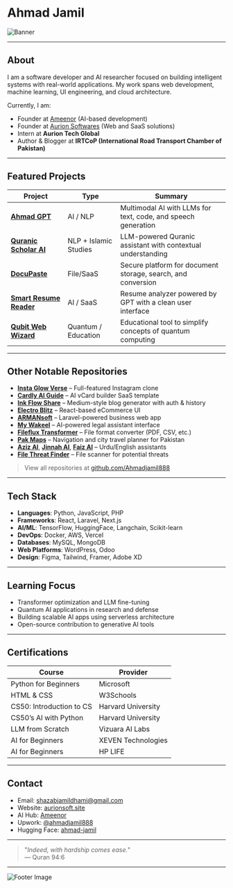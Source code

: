 # Ahmad Jamil

![Banner](https://images.unsplash.com/photo-1605379399642-870262d3d051?w=1200&auto=format&fit=crop&q=80&ixlib=rb-4.1.0&ixid=M3wxMjA3fDB8MHxzZWFyY2h8NHx8ZGV2ZWxvcGVyfGVufDB8fDB8fHww)

---

## About

I am a software developer and AI researcher focused on building intelligent systems with real-world applications. My work spans web development, machine learning, UI engineering, and cloud architecture.

Currently, I am:
- Founder at [Ameenor](https://ameenor.odoo.com) (AI-based development)
- Founder at [Aurion Softwares](https://aurionsoft.site/) (Web and SaaS solutions)
- Intern at **Aurion Tech Global**
- Author & Blogger at **IRTCoP (International Road Transport Chamber of Pakistan)**

---

## Featured Projects

| Project | Type | Summary |
|--------|------|---------|
| [**Ahmad GPT**](https://github.com/Ahmadjamil888/AhmadGPT) | AI / NLP | Multimodal AI with LLMs for text, code, and speech generation |
| [**Quranic Scholar AI**](https://github.com/Ahmadjamil888/quranic-scholar-ai) | NLP + Islamic Studies | LLM-powered Quranic assistant with contextual understanding |
| [**DocuPaste**](https://github.com/Ahmadjamil888/docupaste) | File/SaaS | Secure platform for document storage, search, and conversion |
| [**Smart Resume Reader**](https://github.com/Ahmadjamil888/smart-resume-reader) | AI / SaaS | Resume analyzer powered by GPT with a clean user interface |
| [**Qubit Web Wizard**](https://github.com/Ahmadjamil888/qubit-web-wizard) | Quantum / Education | Educational tool to simplify concepts of quantum computing |

---

## Other Notable Repositories

- [**Insta Glow Verse**](https://github.com/Ahmadjamil888/insta-glow-verse) – Full-featured Instagram clone  
- [**Cardly AI Guide**](https://github.com/Ahmadjamil888/cardly-ai-guide) – AI vCard builder SaaS template  
- [**Ink Flow Share**](https://github.com/Ahmadjamil888/ink-flow-share) – Medium-style blog generator with auth & history  
- [**Electro Blitz**](https://github.com/Ahmadjamil888/electro-blitz) – React-based eCommerce UI  
- [**ARMANsoft**](https://github.com/Ahmadjamil888/ARMANsoft) – Laravel-powered business web app  
- [**My Wakeel**](https://github.com/Ahmadjamil888/my-wakeel) – AI-powered legal assistant interface  
- [**Fileflux Transformer**](https://github.com/Ahmadjamil888/fileflux-transformer) – File format converter (PDF, CSV, etc.)  
- [**Pak Maps**](https://github.com/Ahmadjamil888/pak-maps) – Navigation and city travel planner for Pakistan  
- [**Aziz AI**](https://github.com/Ahmadjamil888/Aziz-AI), [**Jinnah AI**](https://github.com/Ahmadjamil888/jinnah-AI), [**Faiz AI**](https://github.com/Ahmadjamil888/faiz-ai) – Urdu/English assistants  
- [**File Threat Finder**](https://github.com/Ahmadjamil888/file-threat-finder) – File scanner for potential threats  

> View all repositories at [github.com/Ahmadjamil888](https://github.com/Ahmadjamil888?tab=repositories)

---

## Tech Stack

- **Languages**: Python, JavaScript, PHP  
- **Frameworks**: React, Laravel, Next.js  
- **AI/ML**: TensorFlow, HuggingFace, Langchain, Scikit-learn  
- **DevOps**: Docker, AWS, Vercel  
- **Databases**: MySQL, MongoDB  
- **Web Platforms**: WordPress, Odoo  
- **Design**: Figma, Tailwind, Framer, Adobe XD  

---

## Learning Focus

- Transformer optimization and LLM fine-tuning  
- Quantum AI applications in research and defense  
- Building scalable AI apps using serverless architecture  
- Open-source contribution to generative AI tools  

---

## Certifications

| Course                          | Provider                  |
|--------------------------------|---------------------------|
| Python for Beginners           | Microsoft                 |
| HTML & CSS                     | W3Schools                 |
| CS50: Introduction to CS       | Harvard University        |
| CS50’s AI with Python          | Harvard University        |
| LLM from Scratch               | Vizuara AI Labs           |
| AI for Beginners               | XEVEN Technologies        |
| AI for Beginners               | HP LIFE                   |

---

## Contact

-  Email: [shazabjamildhami@gmail.com](mailto:shazabjamildhami@gmail.com)  
-  Website: [aurionsoft.site](https://aurionsoft.site)  
-  AI Hub: [Ameenor](https://ameenor.odoo.com)  
-  Upwork: [@ahmadjamil888](https://www.upwork.com/freelancers/~014d323b1c2d3274b6?viewMode=1)  
-  Hugging Face: [ahmad-jamil](https://huggingface.co/ahmad-jamil)

---

> "_Indeed, with hardship comes ease._"  
> — Quran 94:6

---

![Footer Image]([https://i.imgur.com/nbJdnKu.jpeg](https://images.unsplash.com/photo-1534972195531-d756b9bfa9f2?w=600&auto=format&fit=crop&q=60&ixlib=rb-4.1.0&ixid=M3wxMjA3fDB8MHxzZWFyY2h8MTl8fGNvZGluZ3xlbnwwfHwwfHx8MA%3D%3D))
